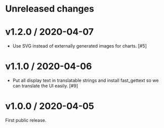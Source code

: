 # Unreleased changes

# v1.2.0 / 2020-04-07

- Use SVG instead of externally generated images for charts. [#5]

# v1.1.0 / 2020-04-06

- Put all display text in translatable strings and install fast_gettext so we can translate the UI easily. [#9]

# v1.0.0 / 2020-04-05

First public release.
